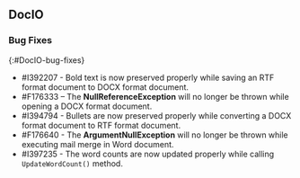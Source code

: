 ## DocIO

### Bug Fixes
{:#DocIO-bug-fixes}


* \#I392207 - Bold text is now preserved properly while saving an RTF format document to DOCX format document.
* \#F176333 – The **NullReferenceException** will no longer be thrown while opening a DOCX format document.
* \#I394794 - Bullets are now preserved properly while converting a DOCX format document to RTF format document.
* \#F176640 - The **ArgumentNullException** will no longer be thrown while executing mail merge in Word document.
* \#I397235 - The word counts are now updated properly while calling `UpdateWordCount()` method.